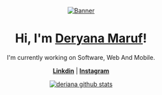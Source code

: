 <p align="center">
  <a href="https://www.youtube.com/watch?v=RfWK6h8cYDc">
    <img src="deriana.webp" alt="Banner">
  </a>
</p>

<h1 align="center">Hi, I'm <a href="https://www.linkedin.com/in/deryana-ma-ruf-00b926292/">Deryana Maruf</a>!</h1>

<p align="center">I'm currently working on Software, Web And Mobile.</p>

<p align="center">
  <strong><a href="https://www.linkedin.com/in/deryana-ma-ruf-00b926292/">Linkdin</a></strong> |
  <strong><a href="https://www.instagram.com/hi_deri_/">Instagram</a></strong> 
</p>

<p align="center">
  <a href="https://github.com/deriana"><img src="https://github-readme-stats.vercel.app/api?username=deriana&hide_border=true&show_icons=true" alt="deriana github stats"></a>
</p>
